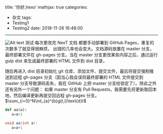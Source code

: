 title: '你好,hexo'
mathjax: true
categories:
  - 杂文
tags:
  - Testing1
  - Testing2
date: 2018-11-26 16:48:00
---
![Alt text](/images/headicon.jpeg)
测试·每次更改完 NexT 文档 都要手动部署到 GitHub Pages，重复的次数多了就显得很麻烦，
出错的几率也会变大。文档源码放置在 master 分支，
最终部署文件在 gh-pages 分支。当在 master 分支更改某些内容之后，通过运行 gulp dist 来生成最终部署的 HTML 文件到 dist 目录，
<!-- more -->
随后再进入 dist 目录初始化 git 仓库、添加文件、提交文件，最后将提交强制推送到远程 gh-pages 分支（因当心我会误将最终部署的 HTML 文件提交到 master 分支导致源码丢失，我在 GitHub 上把 master 分支给锁定了）。除此之外还有另外一个问题：
如果 master 分支有 Pull Requests，我需要先将更新取回本地，然后编译更新再提交回远程 gh-pages 分支。
$\sum_{i=0}^N\int_{a}^{b}g(t,i)\text{d}t$

``` python
def aa(a):
   a=a+1
```
``` java
void aa(int a):
   a=a+1
```